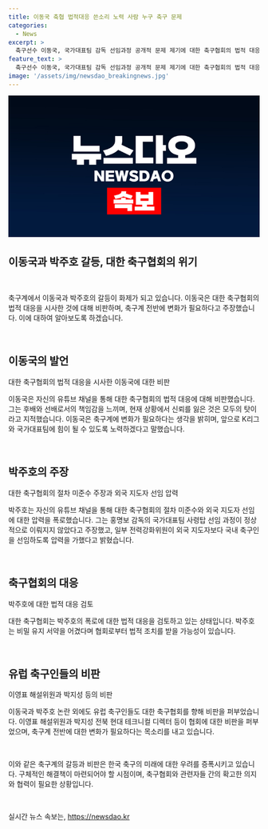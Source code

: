 ```yaml
---
title: 이동국 축협 법적대응 쓴소리 노력 사람 누구 축구 문제
categories:
  - News
excerpt: >
  축구선수 이동국, 국가대표팀 감독 선임과정 공개적 문제 제기에 대한 축구협회의 법적 대응 시사한 발언에 비판. 이동국은 후배와 팬들에게 책임감과 죄송함 표명하며, 법적 대응 발언에 대해 노력한 선수에게 어울리지 않는다고 지적. 전 국가대표 박주호의 폭로 영상을 통해 국가대표팀 감독 선임과정 비고, 축구협회는 법적 대응 검토 중. 이동국은 K리그와 국가대표팀에서 노력하겠다고 다짐하면서, 축구협회에 변화를 요구하고 선배 축구인들도 비판.
feature_text: >
  축구선수 이동국, 국가대표팀 감독 선임과정 공개적 문제 제기에 대한 축구협회의 법적 대응 시사한 발언에 비판. 이동국은 후배와 팬들에게 책임감과 죄송함 표명하며, 법적 대응 발언에 대해 노력한 선수에게 어울리지 않는다고 지적. 전 국가대표 박주호의 폭로 영상을 통해 국가대표팀 감독 선임과정 비고, 축구협회는 법적 대응 검토 중. 이동국은 K리그와 국가대표팀에서 노력하겠다고 다짐하면서, 축구협회에 변화를 요구하고 선배 축구인들도 비판.
image: '/assets/img/newsdao_breakingnews.jpg'
---
```


<p><img src="/assets/img/newsdao_breakingnews.jpg" alt="cryptoinkorea 속보" /></p>

<h2 data-ke-size="size26">이동국과 박주호 갈등, 대한 축구협회의 위기</h2>

<p data-ke-size="size16">&nbsp;</p>

<p>축구계에서 이동국과 박주호의 갈등이 화제가 되고 있습니다. 이동국은 대한 축구협회의 법적 대응을 시사한 것에 대해 비판하며, 축구계 전반에 변화가 필요하다고 주장했습니다. 이에 대하여 알아보도록 하겠습니다.</p>

<p data-ke-size="size16">&nbsp;</p>

<h2 data-ke-size="size26">이동국의 발언</h2>

<p data-ke-size="size16">대한 축구협회의 법적 대응을 시사한 이동국에 대한 비판</p>

<p>이동국은 자신의 유튜브 채널을 통해 대한 축구협회의 법적 대응에 대해 비판했습니다. 그는 후배와 선배로서의 책임감을 느끼며, 현재 상황에서 신뢰를 잃은 것은 모두의 탓이라고 지적했습니다. 이동국은 축구계에 변화가 필요하다는 생각을 밝히며, 앞으로 K리그와 국가대표팀에 힘이 될 수 있도록 노력하겠다고 말했습니다.</p>

<p data-ke-size="size16">&nbsp;</p>

<h2 data-ke-size="size26">박주호의 주장</h2>

<p data-ke-size="size16">대한 축구협회의 절차 미준수 주장과 외국 지도자 선임 압력</p>

<p>박주호는 자신의 유튜브 채널을 통해 대한 축구협회의 절차 미준수와 외국 지도자 선임에 대한 압력을 폭로했습니다. 그는 홍명보 감독의 국가대표팀 사령탑 선임 과정이 정상적으로 이뤄지지 않았다고 주장했고, 일부 전력강화위원이 외국 지도자보다 국내 축구인을 선임하도록 압력을 가했다고 밝혔습니다.</p>

<p data-ke-size="size16">&nbsp;</p>

<h2 data-ke-size="size26">축구협회의 대응</h2>

<p data-ke-size="size16">박주호에 대한 법적 대응 검토</p>

<p>대한 축구협회는 박주호의 폭로에 대한 법적 대응을 검토하고 있는 상태입니다. 박주호는 비밀 유지 서약을 어겼다며 협회로부터 법적 조치를 받을 가능성이 있습니다.</p>

<p data-ke-size="size16">&nbsp;</p>

<h2 data-ke-size="size26">유럽 축구인들의 비판</h2>

<p data-ke-size="size16">이영표 해설위원과 박지성 등의 비판</p>

<p>이동국과 박주호 논란 외에도 유럽 축구인들도 대한 축구협회를 향해 비판을 퍼부었습니다. 이영표 해설위원과 박지성 전북 현대 테크니컬 디렉터 등이 협회에 대한 비판을 퍼부었으며, 축구계 전반에 대한 변화가 필요하다는 목소리를 내고 있습니다.</p>

<p data-ke-size="size16">&nbsp;</p>

<p>이와 같은 축구계의 갈등과 비판은 한국 축구의 미래에 대한 우려를 증폭시키고 있습니다. 구체적인 해결책이 마련되어야 할 시점이며, 축구협회와 관련자들 간의 확고한 의지와 협력이 필요한 상황입니다.</p>

<p data-ke-size="size16">&nbsp;</p>
실시간 뉴스 속보는, <a href="https://newsdao.kr" rel="dofollow">https://newsdao.kr</a>


